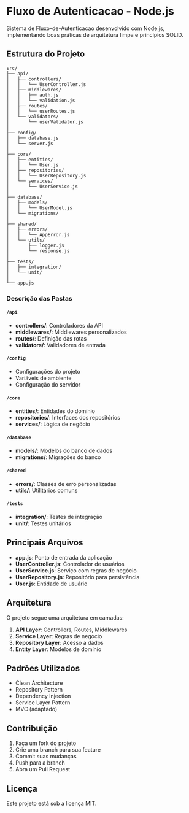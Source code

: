 # Fluxo de Autenticacao - Node.js

Sistema de Fluxo-de-Autenticacao desenvolvido com Node.js, implementando boas práticas de arquitetura limpa e princípios SOLID.

## Estrutura do Projeto

```
src/
├── api/
│   ├── controllers/
│   │   └── UserController.js
│   ├── middlewares/
│   │   ├── auth.js
│   │   └── validation.js
│   ├── routes/
│   │   └── userRoutes.js
│   └── validators/
│       └── userValidator.js
│
├── config/
│   ├── database.js
│   └── server.js
│
├── core/
│   ├── entities/
│   │   └── User.js
│   ├── repositories/
│   │   └── UserRepository.js
│   └── services/
│       └── UserService.js
│
├── database/
│   ├── models/
│   │   └── UserModel.js
│   └── migrations/
│
├── shared/
│   ├── errors/
│   │   └── AppError.js
│   └── utils/
│       ├── logger.js
│       └── response.js
│
├── tests/
│   ├── integration/
│   └── unit/
│
└── app.js
```

### Descrição das Pastas

#### `/api`
- **controllers/**: Controladores da API
- **middlewares/**: Middlewares personalizados
- **routes/**: Definição das rotas
- **validators/**: Validadores de entrada

#### `/config`
- Configurações do projeto
- Variáveis de ambiente
- Configuração do servidor

#### `/core`
- **entities/**: Entidades do domínio
- **repositories/**: Interfaces dos repositórios
- **services/**: Lógica de negócio

#### `/database`
- **models/**: Modelos do banco de dados
- **migrations/**: Migrações do banco

#### `/shared`
- **errors/**: Classes de erro personalizadas
- **utils/**: Utilitários comuns

#### `/tests`
- **integration/**: Testes de integração
- **unit/**: Testes unitários

## Principais Arquivos

- **app.js**: Ponto de entrada da aplicação
- **UserController.js**: Controlador de usuários
- **UserService.js**: Serviço com regras de negócio
- **UserRepository.js**: Repositório para persistência
- **User.js**: Entidade de usuário

## Arquitetura

O projeto segue uma arquitetura em camadas:
1. **API Layer**: Controllers, Routes, Middlewares
2. **Service Layer**: Regras de negócio
3. **Repository Layer**: Acesso a dados
4. **Entity Layer**: Modelos de domínio

## Padrões Utilizados

- Clean Architecture
- Repository Pattern
- Dependency Injection
- Service Layer Pattern
- MVC (adaptado)

## Contribuição

1. Faça um fork do projeto
2. Crie uma branch para sua feature
3. Commit suas mudanças
4. Push para a branch
5. Abra um Pull Request

## Licença

Este projeto está sob a licença MIT.
